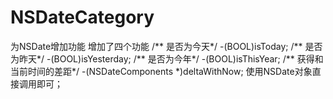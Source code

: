 # NSDateCategory
为NSDate增加功能
增加了四个功能
 /** 是否为今天*/
-(BOOL)isToday;
/** 是否为昨天*/
-(BOOL)isYesterday;
/** 是否为今年*/
-(BOOL)isThisYear;
/** 获得和当前时间的差距*/
-(NSDateComponents *)deltaWithNow;
使用NSDate对象直接调用即可；
